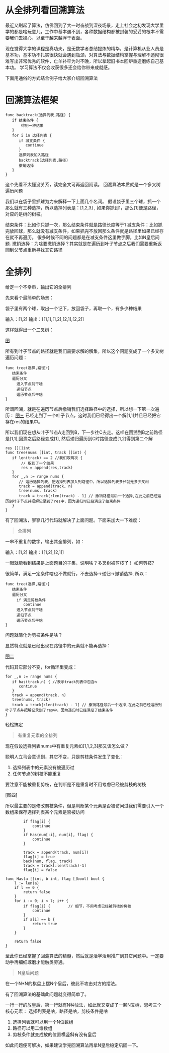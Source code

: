# 从全排列看回溯算法
最近又刷起了算法，仿佛回到了大一时奋战到深夜场景，走上社会之初发现大学里学的都是啥玩意儿，工作中基本遇不到，各种数据结构都被封装的妥妥的根本不需要我们去操心，以至于越来越浮于表面。

现在觉得大学的课程是真功夫，是无数学者总结提炼的精华，是计算机从业人员是基本功，基本功不扎实很快就会遇到瓶颈，对算法与数据结构掌握与理解不透彻很难写出非常优秀的软件，亡羊补牢为时不晚，所以拿起旧书本回炉重造磨练自己基本功。 学习算法不仅会收获很多还会给你带来成就感。

下面用通俗的方式结合例子给大家介绍回溯算法

# 回溯算法框架
```
func backtrack(选择列表,路径) {
   if 结束条件 {
       得到一种结果
   }
   for i in 选择列表 {
      if 减支条件 {
         continue
      }
      选择列表加入路径
      backtrack(选择列表,路径)
      撤销选择
   }
}
```
这个先看不太懂没关系，读完全文可再返回阅读。 回溯算法本质就是一个多叉树遍历问题

我们以在袋子里抓球为力来解释一下上面几个名词。 假设袋子里三个球，抓一个那么就有三种选择，所以选择列表是：[1,2,3] , 如果你抓到1，那么[1]便是路径，对应的是树的树枝。

结束条件：比如你只抓一次，那么结束条件就是路径长度等于1
减支条件：比如抓完放回球，那么就没有减支条件，如果抓完不放回那么条件就是路径里如果已经存在就不再遍历。 很多时候不同的问题都是在减支条件这里做手脚，比如N皇后问题.
撤销选择：为啥要撤销选择？其实就是在遍历到叶子节点之后我们需要重新返回到父节点重新寻找其它路径

# 全排列
给定一个不幸串，输出它的全排列

先来看个最简单的场景：

袋子里有两个球，取出一个记下，放回袋子，再取一个，有多少种结果

输入：[1,2]
输出：[[1,1],[1,2],[2,1],[2,2]]

这样就得出一个二叉树：

[图]()

所有到叶子节点的路径就是我们需要求解的解集，所以这个问题变成了一个多叉树遍历问题：
```
func tree(选择,路径){
   结束条件
   遍历分叉
     进入节点前干啥
     递归节点
     遍历节点后干啥
}
```

所谓回溯，就是在遍历节点后撤销我们选择路径中的选择，所以想一下第一次遍历：
[图三]()
已经走到了一个叶子节点，这时我们已经得出一个解[1,1]并且已经把它存在res的结果中。

所以我们现在想从叶子节点A走回到B，下一步往C去走。这样在回溯到B之前路径是[1,1],回溯之后路径变成[1], 然后递归遍历到C时路径变成[1,2]得到第二个解

```
res [][]int
func tree(nums []int, track []int) {
   if len(track) == 2 //我们取两次 {
       // 取到了一个结果
       res = append(res,track)
   }
   for _,n := range nums {
      // 遍历选择列表，把选择列表加入到路径中，所以选择列表多长就是多少叉树
      track = append(track, n)
      tree(nums, track)
      track = track[:len(track) - 1] // 撤销路径最后一个选择,在此之前已经遍历到叶子节点并把解记录到了res中，因为递归时已经满足了结束条件
   }
}
```
有了回溯法，寥寥几行代码就解决了上面问题。下面来加大一下难度：

> 全排列

一串不重复的数字，输出其全排列，如：

输入：[1,2]
输出：[[1,2],[2,1]]

一眼就能看到结果是上面题目的子集，说明啥？多叉树被剪枝了！ 如何剪枝? 

很简单，满足一定条件啥也不做就行，不去选择->递归->撤销选择, 所以：
```
func tree(选择,路径){
   结束条件
   遍历分叉
     if 满足剪枝条件
        continue
     进入节点前干啥
     递归节点
     遍历节点后干啥
}
```
问题就简化为剪枝条件是啥？

显然特点就是已经出现在路径中的元素就不能再选择：

[图二]()

代码其它部分不变，for循环里变成：
```
for _,n := range nums {
   if has(track,n) { //表示track列表中包含n
      continue
   }
   track = append(track, n)
   tree(nums, track)
   track = track[:len(track) - 1] // 撤销路径最后一个选择,在此之前已经遍历到叶子节点并把解记录到了res中，因为递归时已经满足了结束条件
}
```
轻松搞定

> 有重复元素的全排列

现在假设选择列表nums中有重复元素如[1,1,2,3]那又该怎么做？

聪明人立马会意识到，其它不变，只是剪枝条件发生了变化：

1. 选择列表中的元素没有被遍历过
2. 任何节点的树枝不能重复

要注意不能被重复剪枝，在判断是不是重复时不用考虑已经被剪枝的树枝

[图四]

所以最主要的是修改剪枝条件，但是判断某个元素是否被访问过我们需要引入一个数组来保存选择列表某个元素是否被访问
```
		if flag[i] {
			continue
		}
		if Has(num[:i], num[i], flag) {
			continue
		}

		track = append(track, num[i])
		flag[i] = true
		back(num, flag, track)
		track = track[:len(track)-1]
		flag[i] = false

func Has(a []int, b int, flag []bool) bool {
	l := len(a)
	if l == 0 {
		return false
	}
	for i := 0; i < l; i++ {
		if flag[i] {        // 细节，不用考虑已经被剪枝的树枝
			continue
		}
		if a[i] == b {
			return true
		}
	}

	return false
}
```

至此你已经掌握了回溯算法的精髓，然后就是活学活用推广到其它问题中。一定要动手再细细琢磨才能触类旁通。

> N皇后问题

在一个N*N的棋盘上摆N个皇后，彼此不攻击对方的摆法。

有了回溯算法的基础此问题就变得简单了。

一行一行的放皇后，第一行就有N种放法，如此就又变成了一颗N叉树，思考三个核心元素： 选择列表是啥，路径是啥，剪枝条件是啥

1. 选择列表就可以用一个N位数组
2. 路径可以用二维数组
3. 剪枝条件就变成放的位置横竖斜有没有皇后

如此问题便可解决，如果建议学完回溯算法再拿N皇后稳定巩固一下。
